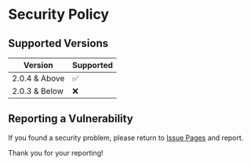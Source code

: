 # Security Policy

## Supported Versions

| Version | Supported          |
| ------- | ------------------ |
| 2.0.4 & Above | :white_check_mark: |
| 2.0.3 & Below  | :x:                |

## Reporting a Vulnerability

If you found a security problem, please return to
[Issue Pages](https://github.com/ANDYzytnb/GuessTheNumber/issues) and report.

Thank you for your reporting!
